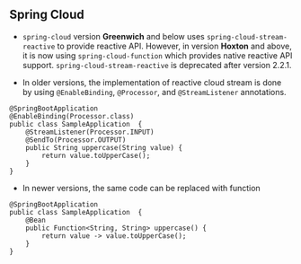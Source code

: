 ## Spring Cloud
* `spring-cloud` version **Greenwich** and below uses `spring-cloud-stream-reactive`
to provide reactive API. However, in version **Hoxton** and above, it is now
using `spring-cloud-function` which provides native reactive API support. 
`spring-cloud-stream-reactive` is deprecated after version 2.2.1.

* In older versions, the implementation of reactive cloud stream is done by using
`@EnableBinding`, `@Processor`, and `@StreamListener` annotations. 

```
@SpringBootApplication
@EnableBinding(Processor.class)
public class SampleApplication  {
    @StreamListener(Processor.INPUT)
    @SendTo(Processor.OUTPUT)
    public String uppercase(String value) {
        return value.toUpperCase();
    }
}
```

* In newer versions, the same code can be replaced with function
```
@SpringBootApplication
public class SampleApplication  {
    @Bean
    public Function<String, String> uppercase() {
        return value -> value.toUpperCase();
    }
}
```